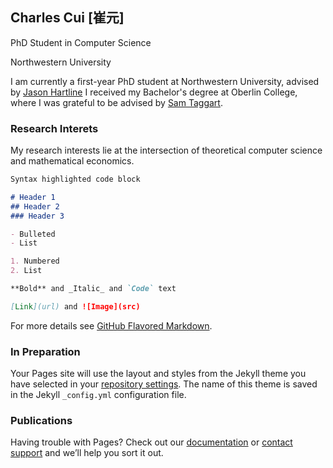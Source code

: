 ## Charles Cui   [崔元]

PhD Student in Computer Science

Northwestern University

I am currently a first-year PhD student at Northwestern University, advised by [Jason Hartline](https://sites.northwestern.edu/hartline/) I received my Bachelor's degree at Oberlin College, where I was grateful to be advised by [Sam Taggart](http://samueltaggart.com/). 

### Research Interets 

My research interests lie at the intersection of theoretical computer science and mathematical economics. 

```markdown
Syntax highlighted code block

# Header 1
## Header 2
### Header 3

- Bulleted
- List

1. Numbered
2. List

**Bold** and _Italic_ and `Code` text

[Link](url) and ![Image](src)
```

For more details see [GitHub Flavored Markdown](https://guides.github.com/features/mastering-markdown/).

### In Preparation

Your Pages site will use the layout and styles from the Jekyll theme you have selected in your [repository settings](https://github.com/yccui/charlescui.github.io/settings). The name of this theme is saved in the Jekyll `_config.yml` configuration file.

### Publications
Having trouble with Pages? Check out our [documentation](https://help.github.com/categories/github-pages-basics/) or [contact support](https://github.com/contact) and we’ll help you sort it out.
